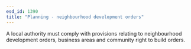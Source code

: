 ```yaml
---
esd_id: 1390
title: "Planning - neighbourhood development orders"
---
```


A local authority must comply with provisions relating to neighbourhood development orders, business areas and community right to build orders.


